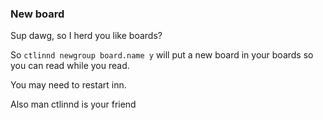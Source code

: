 ### New board

Sup dawg, so I herd you like boards?

So `ctlinnd newgroup board.name y` will put a new board in your boards so you can read while you read.

You may need to restart inn.

Also man ctlinnd is your friend
